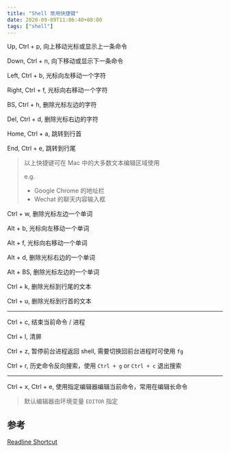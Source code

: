 ```yaml
---
title: "Shell 常用快捷键"
date: 2020-09-09T11:06:40+08:00
tags: ["shell"]
---
```


Up, Ctrl + p, 向上移动光标或显示上一条命令

Down, Ctrl + n, 向下移动或显示下一条命令

Left, Ctrl + b, 光标向左移动一个字符

Right, Ctrl + f, 光标向右移动一个字符

BS, Ctrl + h, 删除光标左边的字符

Del, Ctrl + d, 删除光标右边的字符

Home, Ctrl + a, 跳转到行首

End, Ctrl + e, 跳转到行尾

> 以上快捷键可在 Mac 中的大多数文本编辑区域使用
>
> e.g.
>
> - Google Chrome 的地址栏
> - Wechat 的聊天内容输入框

Ctrl + w, 删除光标左边一个单词

Alt + b, 光标向左移动一个单词

Alt + f, 光标向右移动一个单词

Alt + d, 删除光标右边的一个单词

Alt + BS, 删除光标左边的一个单词

Ctrl + k, 删除光标到行尾的文本

Ctrl + u, 删除光标到行首的文本

---

Ctrl + c, 结束当前命令 / 进程

Ctrl + l, 清屏

Ctrl + z, 暂停前台进程返回 shell, 需要切换回前台进程时可使用 `fg`

Ctrl + r, 历史命令反向搜索，使用 `Ctrl + g` or `Ctrl + c` 退出搜索

---

Ctrl + x, Ctrl + e, 使用指定编辑器编辑当前命令，常用在编辑长命令

> 默认编辑器由环境变量 `EDITOR` 指定

## 参考

[Readline Shortcut](https://github.com/chzyer/readline/blob/master/doc/shortcut.md)
